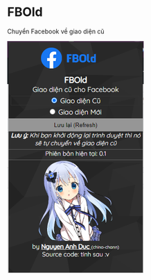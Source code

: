 # FBOld
Chuyển Facebook về giao diện cũ

<img src="https://raw.githubusercontent.com/ngaduc/fbold/main/git-pre/popup.png">
